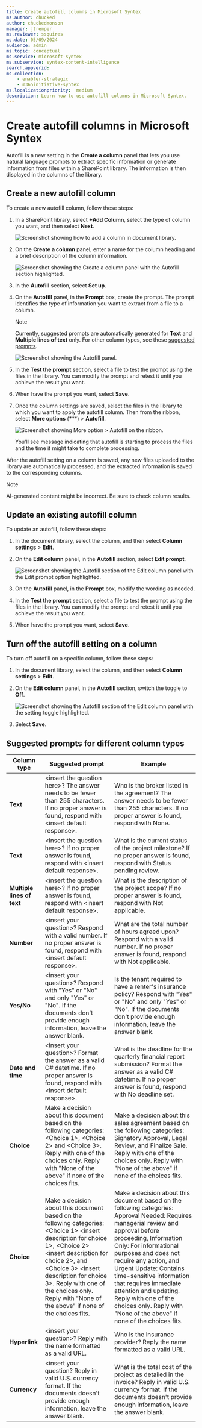 ```yaml
---
title: Create autofill columns in Microsoft Syntex
ms.author: chucked
author: chuckedmonson
manager: jtremper
ms.reviewer: ssquires
ms.date: 05/09/2024
audience: admin
ms.topic: conceptual
ms.service: microsoft-syntex
ms.subservice: syntex-content-intelligence
search.appverid: 
ms.collection: 
    - enabler-strategic
    - m365initiative-syntex
ms.localizationpriority:  medium
description: Learn how to use autofill columns in Microsoft Syntex.
---
```


# Create autofill columns in Microsoft Syntex

Autofill is a new setting in the **Create a column** panel that lets you use natural language prompts to extract specific information or generate information from files within a SharePoint library. The information is then displayed in the columns of the library.

## Create a new autofill column

To create a new autofill column, follow these steps:

1. In a SharePoint library, select **+Add Column**, select the type of column you want, and then select **Next**.

   ![Screenshot showing how to add a column in document library.](../media/content-understanding/autofill-add-column.png)

2. On the **Create a column** panel, enter a name for the column heading and a brief description of the column information.

   ![Screenshot showing the Create a column panel with the Autofill section highlighted.](../media/content-understanding/autofill-create-column.png)

3. In the **Autofill** section, select **Set up**.

4. On the **Autofill** panel, in the **Prompt** box, create the prompt. The prompt identifies the type of information you want to extract from a file to a column.

    > [!NOTE]
    > Currently, suggested prompts are automatically generated for **Text** and **Multiple lines of text** only. For other column types, see these [suggested prompts](#suggested-prompts-for-different-column-types).

   ![Screenshot showing the Autofill panel.](../media/content-understanding/autofill-panel.png)

5. In the **Test the prompt** section, select a file to test the prompt using the files in the library. You can modify the prompt and retest it until you achieve the result you want.

6. When have the prompt you want, select **Save**.

7. Once the column settings are saved, select the files in the library to which you want to apply the autofill column. Then from the ribbon, select **More options** (**\***\**) > **Autofill**.

   ![Screenshot showing More option > Autofill on the ribbon.](../media/content-understanding/autofill-ribbon.png)

    You'll see message indicating that autofill is starting to process the files and the time it might take to complete processing.

After the autofill setting on a column is saved, any new files uploaded to the library are automatically processed, and the extracted information is saved to the corresponding columns.

> [!NOTE]
> AI-generated content might be incorrect. Be sure to check column results.

## Update an existing autofill column

To update an autofill, follow these steps:

1. In the document library, select the column, and then select **Column settings** > **Edit**.

2. On the **Edit column** panel, in the **Autofill** section, select **Edit prompt**.

   ![Screenshot showing the Autofill section of the Edit column panel with the Edit prompt option highlighted.](../media/content-understanding/autofill-edit-prompt.png)

3. On the **Autofill** panel, in the **Prompt** box, modify the wording as needed.

4. In the **Test the prompt** section, select a file to test the prompt using the files in the library. You can modify the prompt and retest it until you achieve the result you want.

5. When have the prompt you want, select **Save**.

## Turn off the autofill setting on a column

To turn off autofill on a specific column, follow these steps:

1. In the document library, select the column, and then select **Column settings** > **Edit**.

2. On the **Edit column** panel, in the **Autofill** section, switch the toggle to **Off**.

   ![Screenshot showing the Autofill section of the Edit column panel with the setting toggle highlighted.](../media/content-understanding/autofill-turn-off.png)

3. Select **Save**.

## Suggested prompts for different column types

|Column type  |Suggested prompt  |Example   |
|---------|---------|---------|
|**Text**     | \<insert the question here>? The answer needs to be fewer than 255 characters. If no proper answer is found, respond with \<insert default response>.  | Who is the broker listed in the agreement? The answer needs to be fewer than 255 characters. If no proper answer is found, respond with None.   |
|**Text**     | \<insert the question here>? If no proper answer is found, respond with \<insert default response>. | What is the current status of the project milestone? If no proper answer is found, respond with Status pending review.   |
|**Multiple lines of text**     | \<insert the question here>? If no proper answer is found, respond with \<insert default response>.   | What is the description of the project scope? If no proper answer is found, respond with Not applicable.   |
|**Number**      | \<insert your question>? Respond with a valid number. If no proper answer is found, respond with \<insert default response>.       | What are the total number of hours agreed upon? Respond with a valid number.  If no proper answer is found, respond with Not applicable.       |
|**Yes/No**     | \<insert your question>? Respond with "Yes" or "No" and only "Yes" or "No". If the documents don't provide enough information, leave the answer blank.      | Is the tenant required to have a renter's insurance policy? Respond with "Yes" or "No" and only "Yes" or "No". If the documents don't provide enough information, leave the answer blank.      |
|**Date and time**      | \<insert your question>? Format the answer as a valid C# datetime.  If no proper answer is found, respond with \<insert default response>.      | What is the deadline for the quarterly financial report submission? Format the answer as a valid C# datetime.  If no proper answer is found, respond with No deadline set.      |
|**Choice**      | Make a decision about this document based on the following categories: \<Choice 1>, \<Choice 2> and \<Choice 3>. Reply with one of the choices only. Reply with "None of the above" if none of the choices fits.      | Make a decision about this sales agreement based on the following categories: Signatory Approval, Legal Review, and Finalize Sale. Reply with one of the choices only. Reply with "None of the above" if none of the choices fits.      |
|**Choice**      | Make a decision about this document based on the following categories: \<Choice 1> \<insert description for choice 1>, \<Choice 2> \<insert description for choice 2>, and \<Choice 3> \<insert description for choice 3>. Reply with one of the choices only. Reply with "None of the above" if none of the choices fits.      | Make a decision about this document based on the following categories: Approval Needed: Requires managerial review and approval before proceeding, Information Only: For informational purposes and does not require any action, and Urgent Update: Contains time-sensitive information that requires immediate attention and updating. Reply with one of the choices only. Reply with "None of the above" if none of the choices fits.      |
|**Hyperlink**      | \<insert your question>? Reply with the name formatted as a valid URL.      | Who is the insurance provider?  Reply the name formatted as a valid URL.      |
|**Currency**      | \<insert your question? Reply in valid U.S. currency format. If the documents doesn't provide enough information, leave the answer blank.      | What is the total cost of the project as detailed in the invoice? Reply in valid U.S. currency format. If the documents doesn't provide enough information, leave the answer blank.      |